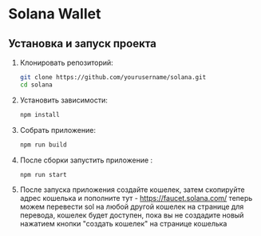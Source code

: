 # Solana Wallet

## Установка и запуск проекта

1. Клонировать репозиторий:
    ```bash
    git clone https://github.com/yourusername/solana.git
    cd solana
    ```

2. Установить зависимости:
    ```bash
    npm install
    ```

3. Собрать приложение:
    ```bash
    npm run build
    ```

4. После сборки запустить приложение :
    ```bash
    npm run start
    ```
5. После запуска приложения создайте кошелек,
затем скопируйте адрес кошелька и пополните тут - https://faucet.solana.com/ 
теперь можем перевести sol на любой другой кошелек 
на странице для перевода,
кошелек будет доступен,
пока вы не создадите 
новый нажатием кнопки
"создать кошелек" на странице кошелька

